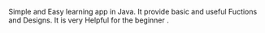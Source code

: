 Simple and  Easy learning app in   Java. It provide  basic  and  useful  Fuctions and Designs. It is  very Helpful for the beginner .


